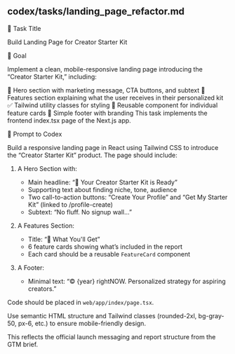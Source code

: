 ## codex/tasks/landing_page_refactor.md

📄 Task Title

Build Landing Page for Creator Starter Kit

🎯 Goal

Implement a clean, mobile-responsive landing page introducing the “Creator Starter Kit,” including:

🎯 Hero section with marketing message, CTA buttons, and subtext
🧭 Features section explaining what the user receives in their personalized kit
✅ Tailwind utility classes for styling
🔁 Reusable component for individual feature cards
🦶 Simple footer with branding
This task implements the frontend index.tsx page of the Next.js app.

🧠 Prompt to Codex

Build a responsive landing page in React using Tailwind CSS to introduce the “Creator Starter Kit” product. The page should include:

1. A Hero Section with:
   - Main headline: “🎯 Your Creator Starter Kit is Ready”
   - Supporting text about finding niche, tone, audience
   - Two call-to-action buttons: “Create Your Profile” and “Get My Starter Kit” (linked to /profile-create)
   - Subtext: “No fluff. No signup wall...”

2. A Features Section:
   - Title: “🧭 What You'll Get”
   - 6 feature cards showing what’s included in the report
   - Each card should be a reusable `FeatureCard` component

3. A Footer:
   - Minimal text: “© {year} rightNOW. Personalized strategy for aspiring creators.”

Code should be placed in `web/app/index/page.tsx`.

Use semantic HTML structure and Tailwind classes (rounded-2xl, bg-gray-50, px-6, etc.) to ensure mobile-friendly design.

This reflects the official launch messaging and report structure from the GTM brief.
